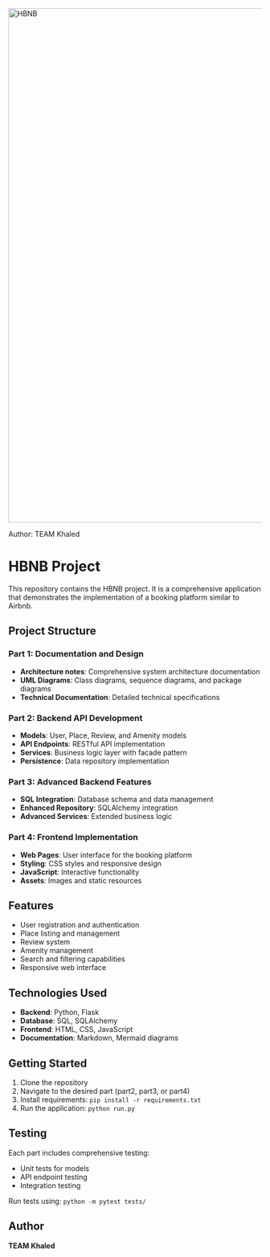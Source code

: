 <img width="1024" height="1024" alt="HBNB" src="https://github.com/user-attachments/assets/3294fcc6-365f-4fcd-ab8d-6b0800586db3" />

Author: TEAM Khaled
# HBNB Project

This repository contains the HBNB project. It is a comprehensive application that demonstrates the implementation of a booking platform similar to Airbnb.

## Project Structure

### Part 1: Documentation and Design
- **Architecture notes**: Comprehensive system architecture documentation
- **UML Diagrams**: Class diagrams, sequence diagrams, and package diagrams
- **Technical Documentation**: Detailed technical specifications

### Part 2: Backend API Development
- **Models**: User, Place, Review, and Amenity models
- **API Endpoints**: RESTful API implementation
- **Services**: Business logic layer with facade pattern
- **Persistence**: Data repository implementation

### Part 3: Advanced Backend Features
- **SQL Integration**: Database schema and data management
- **Enhanced Repository**: SQLAlchemy integration
- **Advanced Services**: Extended business logic

### Part 4: Frontend Implementation
- **Web Pages**: User interface for the booking platform
- **Styling**: CSS styles and responsive design
- **JavaScript**: Interactive functionality
- **Assets**: Images and static resources

## Features

- User registration and authentication
- Place listing and management
- Review system
- Amenity management
- Search and filtering capabilities
- Responsive web interface

## Technologies Used

- **Backend**: Python, Flask
- **Database**: SQL, SQLAlchemy
- **Frontend**: HTML, CSS, JavaScript
- **Documentation**: Markdown, Mermaid diagrams

## Getting Started

1. Clone the repository
2. Navigate to the desired part (part2, part3, or part4)
3. Install requirements: `pip install -r requirements.txt`
4. Run the application: `python run.py`

## Testing

Each part includes comprehensive testing:
- Unit tests for models
- API endpoint testing
- Integration testing

Run tests using: `python -m pytest tests/`

## Author

**TEAM Khaled**
